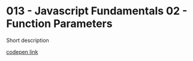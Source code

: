 # 013 - Javascript Fundamentals 02 - Function Parameters

Short description

[codepen link](https://codepen.io/buildingsareheavy/)
